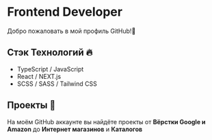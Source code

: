 <h1>Frontend Developer</h1>

Добро пожаловать в мой профиль GitHub!👋 <br>
## Стэк Технологий 🔥

- TypeScript / JavaScript
- React / NEXT.js
- SCSS / SASS / Tailwind CSS

## Проекты 🚀

На моём GitHub аккаунте вы найдёте проекты от **Вёрстки Google и Amazon** до **Интернет магазинов** и **Каталогов**
